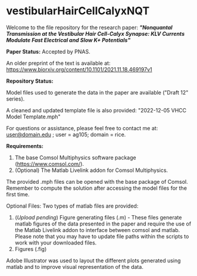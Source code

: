 # vestibularHairCellCalyxNQT
Welcome to the file repository for the research paper: 
***"Nonquantal Transmission at the Vestibular Hair Cell-Calyx Synapse: KLV Currents Modulate Fast Electrical and Slow K+ Potentials"***

**Paper Status:** Accepted by PNAS.

An older preprint of the text is available at: https://www.biorxiv.org/content/10.1101/2021.11.18.469197v1

**Repository Status:** 

Model files used to generate the data in the paper are available ("Draft 12" series).

A cleaned and updated template file is also provided: "2022-12-05 VHCC Model Template.mph"

For questions or assistance, please feel free to contact me at: user@domain.edu ; user = ag105; domain = rice.

**Requirements:**
1) The base Comsol Multiphysics software package (https://www.comsol.com/).
2) (Optional) The Matlab Livelink addon for Comsol Multiphysics.

The provided .mph files can be opened with the base package of Comsol.
Remember to compute the solution after accessing the model files for the first time.

Optional Files:
Two types of matlab files are provided:
1) (_Upload pending_) Figure generating files (.m) - These files generate matlab figures of the data presented in the paper and require the use of the Matlab Livelink addon to interface between comsol and matlab. Please note that you may have to update file paths within the scripts to work with your downloaded files.
2) Figures (.fig) 

Adobe Illustrator was used to layout the different plots generated using matlab and to improve visual representation of the data.

